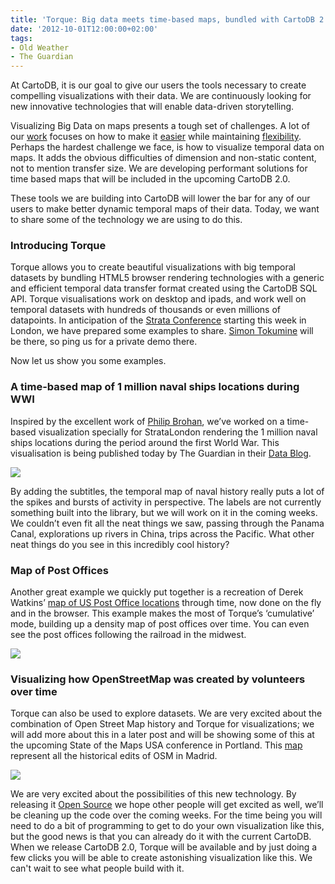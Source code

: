 ```yaml
---
title: 'Torque: Big data meets time-based maps, bundled with CartoDB 2.0'
date: '2012-10-01T12:00:00+02:00'
tags:
- Old Weather
- The Guardian
---
```


At CartoDB, it is our goal to give our users the tools necessary to create compelling visualizations with their data. We are continuously looking for new innovative technologies that will enable data-driven storytelling.

Visualizing Big Data on maps presents a tough set of challenges. A lot of our <a href="http://blog.cartodb.com/post/20163722809/speeding-up-tiles-rendering">work</a> focuses on how to make it <a href="http://blog.cartodb.com/post/31412595373/cartodb-backs-your-apps">easier</a> while maintaining <a href="http://blog.cartodb.com/post/21264086445/comparing-fusion-tables-to-open-source-cartodb">flexibility</a>. Perhaps the hardest challenge we face, is how to visualize temporal data on maps. It adds the obvious difficulties of dimension and non-static content, not to mention transfer size. We are developing performant solutions for time based maps that will be included in the upcoming CartoDB 2.0.

These tools we are building into CartoDB will lower the bar for any of our users to make better dynamic temporal maps of their data. Today, we want to share some of the technology we are using to do this. 

### Introducing Torque

Torque allows you to create beautiful visualizations with big temporal datasets by bundling HTML5 browser rendering technologies with a generic and efficient temporal data transfer format created using the CartoDB SQL API. Torque visualisations work on desktop and ipads, and work well on temporal datasets with hundreds of thousands or even millions of datapoints. In anticipation of the <a href="http://strataconf.com/strataeu">Strata Conference</a> starting this week in London, we have prepared some examples to share. <a href="https://twitter.com/@tokumin">Simon Tokumine</a> will be there, so ping us for a private demo there.

Now let us show you some examples.

### A time-based map of 1 million naval ships locations during WWI

Inspired by the excellent work of <a href="https://vimeo.com/channels/345571">Philip Brohan</a>, we’ve worked on a time-based visualization specially for StrataLondon rendering the 1 million naval ships locations during the period around the first World War. This visualisation is being published today by The Guardian in their <a href="http://www.guardian.co.uk/news/datablog/interactive/2012/oct/01/first-world-war-royal-navy-ships-mapped">Data Blog</a>.

<a href="http://www.guardian.co.uk/news/datablog/interactive/2012/oct/01/first-world-war-royal-navy-ships-mapped"><img src="http://cartodb.s3.amazonaws.com/tumblr/posts/torque1.png"/></a>

By adding the subtitles, the temporal map of naval history really puts a lot of the spikes and bursts of activity in perspective. The labels are not currently something built into the library, but we will work on it in the coming weeks. We couldn’t even fit all the neat things we saw, passing through the Panama Canal, explorations up rivers in China, trips across the Pacific. What other neat things do you see in this incredibly cool history?

### Map of Post Offices

Another great example we quickly put together is a recreation of Derek Watkins’ <a href="http://cartodb.github.com/torque/examples/uspo.html">map of US Post Office locations</a> through time, now done on the fly and in the browser. This example makes the most of Torque’s ‘cumulative’ mode, building up a density map of post offices over time. You can even see the post offices following the railroad in the midwest.

<a href="http://cartodb.github.com/torque/examples/uspo.html"><img src="http://cartodb.s3.amazonaws.com/tumblr/posts/torque2.png"/></a>

### Visualizing how OpenStreetMap was created by volunteers over time

Torque can also be used to explore datasets. We are very excited about the combination of Open Street Map history and Torque for visualizations; we will add more about this in a later post and will be showing some of this at the upcoming State of the Maps USA conference in Portland. This <a href="http://cartodb.github.com/torque/examples/osm.html">map</a> represent all the historical edits of OSM in Madrid.

<a href="http://cartodb.github.com/torque/examples/osm.html"><img src="http://cartodb.s3.amazonaws.com/tumblr/posts/torque3.png"/></a>

We are very excited about the possibilities of this new technology. By releasing it <a href="https://github.com/CartoDB/torque">Open Source</a> we hope other people will get excited as well, we’ll be cleaning up the code over the coming weeks. For the time being you will need to do a bit of programming to get to do your own visualization like this, but the good news is that you can already do it with the current CartoDB. When we release CartoDB 2.0, Torque will be available and by just doing a few clicks you will be able to create astonishing visualization like this. We can't wait to see what people build with it.
